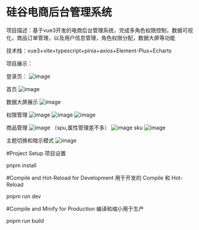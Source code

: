 # 硅谷电商后台管理系统

项目描述：基于vue3开发的电商后台管理系统，完成多角色权限控制，数据可视化，商品订单管理，以及用户信息管理，角色权限分配，数据大屏等功能

技术栈：vue3+vite+typescript+pinia+axios+Element-Plus+Echarts

项目展示：

登录页：
![image](https://github.com/user-attachments/assets/c310e8f9-d41d-4b94-a5e0-81aad9d9561a)

首页
![image](https://github.com/user-attachments/assets/b6ad94e0-ae17-4d6c-9c5d-00cd3ba98a40)

数据大屏展示
![image](https://github.com/user-attachments/assets/fc4c276f-fea8-4376-bb27-e28f88f0bb25)

权限管理
![image](https://github.com/user-attachments/assets/6ad300dd-eacd-40eb-94f8-91473bca34ed)
![image](https://github.com/user-attachments/assets/52901467-1ed8-4528-b557-b4cdda42259f)
![image](https://github.com/user-attachments/assets/57ba6404-4e81-489e-a4e7-14840bc29df9)

商品管理
![image](https://github.com/user-attachments/assets/160dfee1-8b86-48d6-9475-0c77658b94ac)
（spu,属性管理差不多）
![image](https://github.com/user-attachments/assets/4a420788-9112-4842-a4a6-a45fc24aeb48)
sku
![image](https://github.com/user-attachments/assets/af2a6347-2589-4964-922d-a2a8db79b796)

主题切换和暗示模式
![image](https://github.com/user-attachments/assets/5d4324ce-86f2-41e3-ab2f-a2bc067bd026)







#Project Setup  项目设置

pnpm install

#Compile and Hot-Reload for Development
用于开发的 Compile 和 Hot-Reload

pnpm run dev

#Compile and Minify for Production
编译和缩小用于生产

pnpm run build
